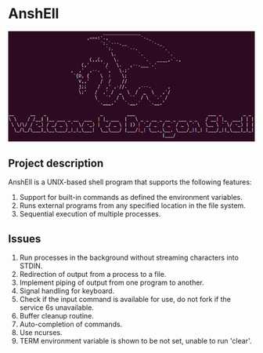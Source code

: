 # AnshEll

![](images/dragonshell.png)

## Project description
AnshEll is a UNIX-based shell program that supports the following features:
1. Support for built-in commands as defined the environment variables.
2. Runs external programs from any specified location in the file system.
3. Sequential execution of multiple processes.

## Issues
1. Run processes in the background without streaming characters into STDIN.
2. Redirection of output from a process to a file.
3. Implement piping of output from one program to another.
4. Signal handling for keyboard.
5. Check if the input command is available for use, do not fork if the service 6s unavailable.
7. Buffer cleanup routine.
8. Auto-completion of commands.
9. Use ncurses.
10. TERM environment variable is shown to be not set, unable to run 'clear'.
